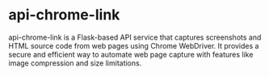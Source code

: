 # api-chrome-link
api-chrome-link is a Flask-based API service that captures screenshots and HTML source code from web pages using Chrome WebDriver. It provides a secure and efficient way to automate web page capture with features like image compression and size limitations.

